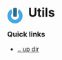 # Utils <img style="margin: 6px 13px 0px 0px" align="left" src="../../data/images/logo_36x36.png" />

### Quick links
* [.. up dir](../README.md)
